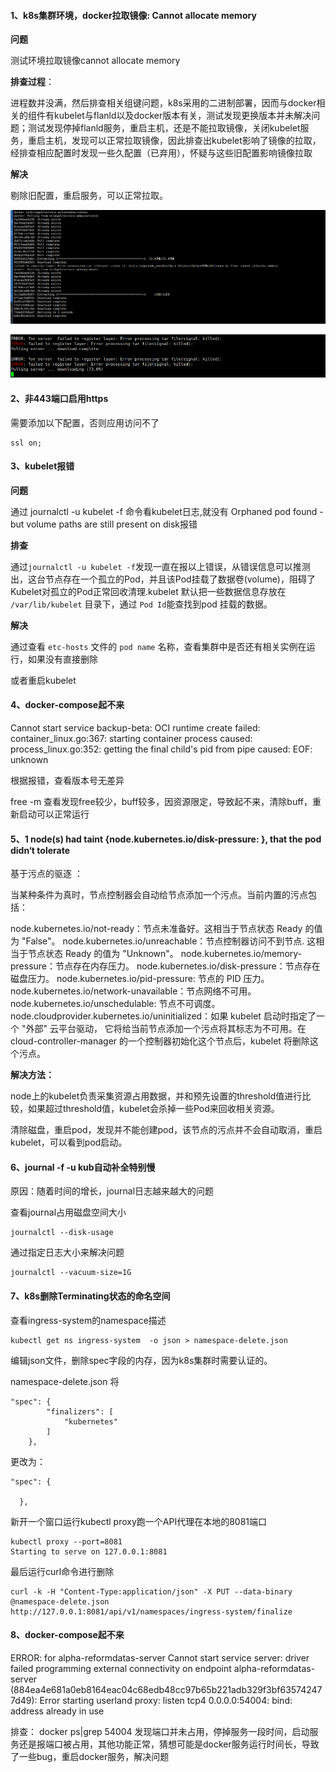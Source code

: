 #### 1、k8s集群环境，docker拉取镜像: Cannot allocate memory

**问题**

测试环境拉取镜像cannot allocate memory

**排查过程**：

进程数并没满，然后排查相关组键问题，k8s采用的二进制部署，因而与docker相关的组件有kubelet与flanld以及docker版本有关，测试发现更换版本并未解决问题；测试发现停掉flanld服务，重启主机，还是不能拉取镜像，关闭kubelet服务，重启主机，发现可以正常拉取镜像，因此排查出kubelet影响了镜像的拉取，经排查相应配置时发现一些久配置（已弃用），怀疑与这些旧配置影响镜像拉取

**解决**

剔除旧配置，重启服务，可以正常拉取。

![](../acess/16293593634202.png)

![image-20210826112838607](../acess/image-20210826112838607.png)

#### 2、非443端口启用https

需要添加以下配置，否则应用访问不了

```
ssl on;
```

#### 3、kubelet报错

**问题**

通过 journalctl -u kubelet -f 命令看kubelet日志,就没有 Orphaned pod found - but volume paths are still present on disk报错

**排查**

通过`journalctl -u kubelet -f`发现一直在报以上错误，从错误信息可以推测出，这台节点存在一个孤立的Pod，并且该Pod挂载了数据卷(volume)，阻碍了Kubelet对孤立的Pod正常回收清理.kubelet 默认把一些数据信息存放在 `/var/lib/kubelet` 目录下，通过 `Pod Id`能查找到pod 挂载的数据。

**解决**

通过查看 `etc-hosts` 文件的 `pod name` 名称，查看集群中是否还有相关实例在运行，如果没有直接删除

或者重启kubelet

#### 4、docker-compose起不来

Cannot start service backup-beta: OCI runtime create failed: container_linux.go:367: starting container process caused: process_linux.go:352: getting the final child's pid from pipe caused: EOF: unknown

根据报错，查看版本号无差异

free -m 查看发现free较少，buff较多，因资源限定，导致起不来，清除buff，重新启动可以正常运行

#### 5、1 node(s) had taint {node.kubernetes.io/disk-pressure: }, that the pod didn‘t tolerate

基于污点的驱逐 ：   

当某种条件为真时，节点控制器会自动给节点添加一个污点。当前内置的污点包括：

node.kubernetes.io/not-ready：节点未准备好。这相当于节点状态 Ready 的值为 "False"。
node.kubernetes.io/unreachable：节点控制器访问不到节点. 这相当于节点状态 Ready 的值为 "Unknown"。
node.kubernetes.io/memory-pressure：节点存在内存压力。
node.kubernetes.io/disk-pressure：节点存在磁盘压力。
node.kubernetes.io/pid-pressure: 节点的 PID 压力。
node.kubernetes.io/network-unavailable：节点网络不可用。
node.kubernetes.io/unschedulable: 节点不可调度。
node.cloudprovider.kubernetes.io/uninitialized：如果 kubelet 启动时指定了一个 "外部" 云平台驱动， 它将给当前节点添加一个污点将其标志为不可用。在 cloud-controller-manager 的一个控制器初始化这个节点后，kubelet 将删除这个污点。

**解决方法：**

​    node上的kubelet负责采集资源占用数据，并和预先设置的threshold值进行比较，如果超过threshold值，kubelet会杀掉一些Pod来回收相关资源。

​    清除磁盘，重启pod，发现并不能创建pod，该节点的污点并不会自动取消，重启kubelet，可以看到pod启动。

#### 6、journal -f -u kub自动补全特别慢

原因：随着时间的增长，journal日志越来越大的问题

查看journal占用磁盘空间大小

```
journalctl --disk-usage
```

通过指定日志大小来解决问题

```
journalctl --vacuum-size=1G
```

#### 7、k8s删除Terminating状态的命名空间

查看ingress-system的namespace描述

```
kubectl get ns ingress-system  -o json > namespace-delete.json
```


编辑json文件，删除spec字段的内存，因为k8s集群时需要认证的。

namespace-delete.json
将

```
"spec": {
        "finalizers": [
            "kubernetes"
        ]
    },
```

更改为：

```
"spec": {
    
  },
```


新开一个窗口运行kubectl proxy跑一个API代理在本地的8081端口

```
kubectl proxy --port=8081
Starting to serve on 127.0.0.1:8081
```


最后运行curl命令进行删除

```
curl -k -H "Content-Type:application/json" -X PUT --data-binary @namespace-delete.json http://127.0.0.1:8081/api/v1/namespaces/ingress-system/finalize
```

#### 8、docker-compose起不来

ERROR: for alpha-reformdatas-server  Cannot start service server: driver failed programming external connectivity on endpoint alpha-reformdatas-server (884ea4e681a0eb8164eac04c68edb48cc97b65b221adb329f3bf635742477d49): Error starting userland proxy: listen tcp4 0.0.0.0:54004: bind: address already in use



排查： docker ps|grep 54004 发现端口并未占用，停掉服务一段时间，启动服务还是报端口被占用，其他功能正常，猜想可能是docker服务运行时间长，导致了一些bug，重启docker服务，解决问题
